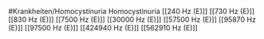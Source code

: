 #Krankheiten/Homocystinuria
Homocystinuria
[[240 Hz (E)]]
[[730 Hz (E)]]
[[830 Hz (E)]]
[[7500 Hz (E)]]
[[30000 Hz (E)]]
[[57500 Hz (E)]]
[[95870 Hz (E)]]
[[97500 Hz (E)]]
[[424940 Hz (E)]]
[[562910 Hz (E)]]